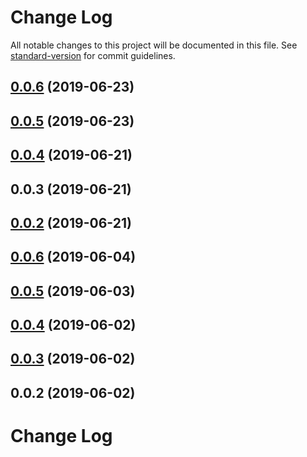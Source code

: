 # Change Log

All notable changes to this project will be documented in this file. See [standard-version](https://github.com/conventional-changelog/standard-version) for commit guidelines.

## [0.0.6](https://github.com/nanndoj/bankpass-sdk-core/compare/v0.0.5...v0.0.6) (2019-06-23)



## [0.0.5](https://github.com/nanndoj/bankpass-sdk-core/compare/v0.0.4...v0.0.5) (2019-06-23)



## [0.0.4](https://github.com/nanndoj/bankpass-sdk-core/compare/v0.0.3...v0.0.4) (2019-06-21)



## 0.0.3 (2019-06-21)



## [0.0.2](https://github.com/nanndoj/bankpass-sdk-core/compare/v0.0.6...v0.0.2) (2019-06-21)



## [0.0.6](https://github.com/nanndoj/bankpass-sdk-nodejs/compare/v0.0.5...v0.0.6) (2019-06-04)



## [0.0.5](https://github.com/nanndoj/bankpass-sdk-nodejs/compare/v0.0.4...v0.0.5) (2019-06-03)



## [0.0.4](https://github.com/nanndoj/bankpass-sdk-nodejs/compare/v0.0.3...v0.0.4) (2019-06-02)



## [0.0.3](https://github.com/nanndoj/bankpass-sdk-nodejs/compare/v0.0.2...v0.0.3) (2019-06-02)



## 0.0.2 (2019-06-02)



# Change Log